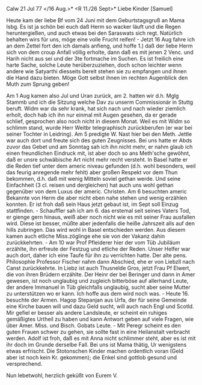  Calw 21 Jul 77 </16 Aug.>*
 <R 11./26 Sept>*
Liebe Kinder [Samuel]

Heute kam der liebe Bf vom 24 Juni mit dem Geburtstagsgruß an Mama Isbg. Es ist ja schön bei euch daß Herm so wacker läuft und die Regen heruntergießen, und auch etwas bei den Saraswats sich regt. Natürlich behalten wirs für uns, möge eine volle Frucht reifen! - Jetzt 16 Aug fahre ich an dem Zettel fort den ich damals anfieng, und hoffe 1.) daß der liebe Herm sich von dem croup Anfall völlig erholte, dann daß es mit jenen 2 Venc. und Harih nicht aus sei und der 3te fortmache im Suchen. Es ist freilich eine harte Sache, solche Leute herüberzuziehen, doch schon leichter wenn andere wie Satyarthi diesseits bereit stehen sie zu empfangen und ihnen die Hand dazu bieten. Möge Gott selbst ihnen im rechten Augenblick den Muth zum Sprung geben!

Am 1 Aug kamen also Jul und Uran zurück, am 2. hatten wir d.h. Mglg Stammb und ich die Sitzung welche Dav zu unserm Commissionär in Stuttg beruft. Widm war da sehr krank, hat sich nach und nach wieder ziemlich erholt, doch hab ich ihn nur einmal mit Augen gesehen, da er gerade schlief, gesprochen also noch nicht in diesem Monat. Weil es mit Widm so schlimm stand, wurde Herr Weitbr telegraphisch zurückberufen (er war bei seiner Tochter in Leidring). Am 5 predigte W. Nast hier bei den Meth. Jettle war auch dort und freute sich des guten Zeugnisses. Bei uns hatte er Abds zuvor das Gebet und am Sonntag sah ich ihn nicht mehr, er nahm glaub ich einen freundlichen Eindruck mit, ist aber doch so ans Meth'sche gewöhnt, daß er unsre schwäbische Art nicht mehr recht versteht. In Basel hatte er die Reden tief unter dem americ niveau gefunden (d.h. wohl besonders, weil das feurig anregende mehr fehlt) aber großen Respekt vor dem Thun bekommen, d.h. daß mit wenig Mitteln soviel gethan werde. Und seine Einfachheit (3 cl. reisen und dergleichen) hat auch uns wohl gethan gegenüber von dem Luxus der americ. Christen. Am 6 besuchten americ Bekannte von Herm die aber nicht eben nahe stehen und wenig erzählen konnten. Er ist froh daß sein Haus jetzt gebaut ist, im Sept soll Einzug stattfinden. - Schauffler sah ich am 6. das erstemal seit seines Vaters Tod, er gienge gern hinaus, weiß aber noch nicht wie es mit seiner Frau ausfallen wird. Diese ist besser, müßte aber jedenfalls die heiße Jahrszeit alls auf den hills zubringen. Das wird wohl in Basel entschieden werden. Aus diesem kamen auch etliche Miss.zöglinge ehe sie von der Vakanz dahin zurückkehrten. - Am 10 war Prof Pfleiderer hier der vom Tüb Jubiläum erzählte, ihn erfreute der Festzug und etliche der Reden. Unser Helfer war auch dort, daher ich eine Taufe für ihn zu verrichten hatte. Der alte pens. Philosophie Professor Fischer nahm dann Abschied, ehe er von Liebzll nach Canst zurückkehrte. In Liebz ist auch Thusnelde Gros, jetzt Frau Pf Elwert, die von ihren Brüdern erzählte. Der Heinr der bei Beringer und dann in Amer gewesen, ist noch unglaubig und zugleich bitterböse auf allerhand Leute, der andere Immanuel in Tüb gleichfalls unglaubig, sucht aber seine Mutter zu unterstützen wo er kann. Ich hoffe aus dem wird noch was. - Heute 16. besuchte der Armen. Hagop Stepanjan aus Urfa, der für seine Gemeinde eine Kirche bauen will und dazu Geld sucht, will auch nach Engl und Scotld. Mir gefiel er besser als andere Landsleute, er scheint ein ruhiges gemäßigtes Urtheil zu haben und kann Antwort geben auf viele Fragen, wie über Amer. Miss. und Bisch. Gobats Leute. - Mit Peregr scheint es den guten Frauen schwer zu gehen, sie sollte fast in eine Heilanstalt verbracht werden. Adolf ist froh, daß es mit Anna nicht schlimmer steht, aber es ist mit ihr doch im Grunde derselbe Fall. Bei uns ist Mama thätig, Ur wenigstens etwas erfrischt. Die Stotonschen Kinder machen ordentlich voran (Geld aber ist noch kein Kr. gekommen); die Enkel sind gottlob gesund und versprechend.

Nun lebetwohl, herzlich geküßt von Eurem
 V.
